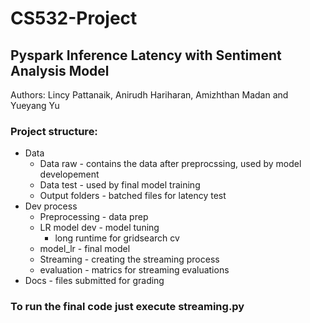 # CS532-Project

## Pyspark Inference Latency with Sentiment Analysis Model
Authors: Lincy Pattanaik, Anirudh Hariharan, Amizhthan Madan and Yueyang Yu

### Project structure:
- Data
    - Data raw - contains the data after preprocssing, used by model developement
    - Data test - used by final model training
    - Output folders - batched files for latency test
- Dev process
    - Preprocessing - data prep
    - LR model dev - model tuning
        - long runtime for gridsearch cv 
    - model_lr - final model
    - Streaming - creating the streaming process
    - evaluation - matrics for streaming evaluations
- Docs - files submitted for grading

### To run the final code just execute streaming.py
